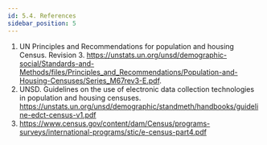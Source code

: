 ```yaml
---
id: 5.4. References
sidebar_position: 5
---
```


1.	UN Principles and Recommendations for population and housing Census. Revision 3. https://unstats.un.org/unsd/demographic-social/Standards-and-Methods/files/Principles_and_Recommendations/Population-and-Housing-Censuses/Series_M67rev3-E.pdf. 
2.	UNSD. Guidelines on the use of electronic data collection technologies in population and housing censuses. https://unstats.un.org/unsd/demographic/standmeth/handbooks/guideline-edct-census-v1.pdf
3.	https://www.census.gov/content/dam/Census/programs-surveys/international-programs/stic/e-census-part4.pdf 
